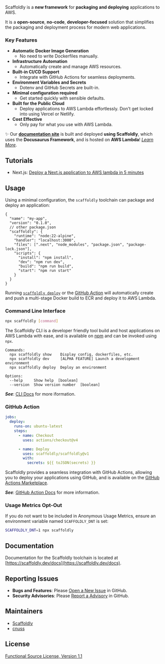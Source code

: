 Scaffoldly is a **new framework** for **packaging and deploying** applications to AWS.

It is a **open-source**, **no-code**, **developer-focused** solution that simplifies the packaging and deployment process for modern web applications.

### Key Features

- **Automatic Docker Image Generation**
  - No need to write Dockerfiles manually.
- **Infrastructure Automation**
  - Automatically create and manage AWS resources.
- **Built-in CI/CD Support**
  - Integrate with GitHub Actions for seamless deployments.
- **Environment Variables and Secrets**
  - Dotenv and GitHub Secrets are built-in.
- **Minimal configuration required**
  - Get started quickly with sensible defaults.
- **Built for the Public Cloud**
  - Deploy applications to AWS Lambda effortlessly. Don't get locked into using Vercel or Netlify.
- **Cost Effective**
  - Only pay for what you use with AWS Lambda.

✨ Our **[documentation site](https://scaffoldly.dev)** is built and deployed **using Scaffoldly**, which uses the **Docusaurus Framework**, and is hosted on **AWS Lambda**! [_Learn More_](/about).

## Tutorials

- Next.js: [Deploy a Next.js application to AWS lambda in 5 minutes](https://scaffoldly.dev/docs/tutorials/nextjs)

## Usage

Using a minimal configuration, the `scaffoldly` toolchain can package and deploy an application:

```jsonc title="package.json"
{
  "name": "my-app",
  "version": "0.1.0",
  // other package.json
  "scaffoldly": {
    "runtime": "node:22-alpine",
    "handler": "localhost:3000",
    "files": [".next", "node_modules", "package.json", "package-lock.json"],
    "scripts": {
      "install": "npm install",
      "dev": "npm run dev",
      "build": "npm run build",
      "start": "npm run start"
    }
  }
}
```

Running [`scaffoldly deploy`](#command-line-interface) or the [GitHub Action](#github-action) will automatically create and push a multi-stage Docker build to ECR and deploy it to AWS Lambda.

### Command Line Interface

```bash
npx scaffoldly [command]
```

The Scaffoldly CLI is a developer friendly tool build and host applications on AWS Lambda with ease, and is available on [npm](https://www.npmjs.com/package/scaffoldly) and can be invoked using `npx`.

```
Commands:
  npx scaffoldly show    Display config, dockerfiles, etc.
  npx scaffoldly dev     [ALPHA FEATURE] Launch a development environment
  npx scaffoldly deploy  Deploy an environment

Options:
  --help     Show help  [boolean]
  --version  Show version number  [boolean]
```

_**See**_: [CLI Docs](https://scaffoldly.dev/docs/cli) for more iformation.

### GitHub Action

```yaml
jobs:
  deploy:
    runs-on: ubuntu-latest
    steps:
      - name: Checkout
        uses: actions/checkout@v4

      - name: Deploy
        uses: scaffoldly/scaffoldly@v1
        with:
          secrets: ${{ toJSON(secrets) }}
```

Scaffoldly provides a seamless integration with GitHub Actions, allowing you to deploy your applications using GitHub, and is available on the [GitHub Actions Marketplace](https://github.com/marketplace/actions/scaffoldly).

_**See**_: [GitHub Action Docs](https://scaffoldly.dev/docs/gha) for more information.

### Usage Metrics Opt-Out

If you do not want to be included in Anonymous Usage Metrics, ensure an environment variable named `SCAFFOLDLY_DNT` is set:

```bash
SCAFFOLDLY_DNT=1 npx scaffoldly
```

## Documentation

Documentation for the Scaffoldly toolchain is located at [https://scaffoldly.dev/docs](https://scaffoldly.dev/docs).

## Reporting Issues

- **Bugs and Features**: Please [Open a New Issue](https://github.com/scaffoldly/cli/issues/new/choose) in GitHub.
- **Security Advisories**: Please [Report a Advisory](https://github.com/scaffoldly/scaffoldly/security/advisories/new) in GitHub.

## Maintainers

- [Scaffoldly](https://github.com/scaffoldly)
- [cnuss](https://github.com/cnuss)

## License

[Functional Source License, Version 1.1](https://github.com/scaffoldly/scaffoldly?tab=License-1-ov-file)
